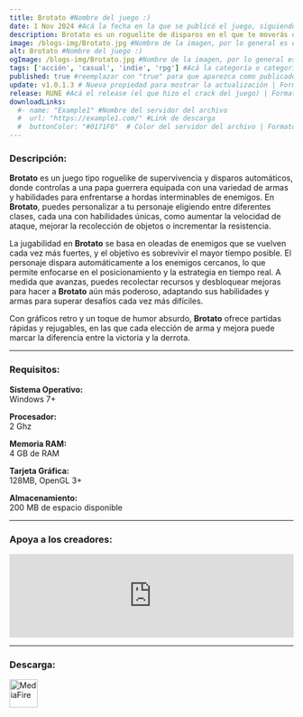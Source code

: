 ```yaml
---
title: Brotato #Nombre del juego :)
date: 1 Nov 2024 #Acá la fecha en la que se publicó el juego, siguiendo este formato: Dia "30", Mes "Oct", Año "2024" = como debe quedar: 30 Oct 2024
description: Brotato es un roguelite de disparos en el que te moverás de arriba abajo del escenario. Encarna a una patata con 6 armas simultáneas para hacer frente a los alienígenas. Elige entre una variedad de características y objetos para crear combinaciones únicas y sobrevivir hasta que acudan los refuerzos. #Acá una mini descripción del juego
image: /blogs-img/Brotato.jpg #Nombre de la imagen, por lo general es exactamente el mismo nombre que el juego excluyendo lo ":" (Dos puntos)
alt: Brotato #Nombre del juego :)
ogImage: /blogs-img/Brotato.jpg #Nombre de la imagen, por lo general es exactamente el mismo nombre que el juego excluyendo lo ":" (Dos puntos)
tags: ['acción', 'casual', 'indie', 'rpg'] #Acá la categoría o categorías del juego, si es más de una se coloca en este formato: ['categoría1', 'categoría2']
published: true #reemplazar con "true" para que aparezca como publicado
update: v1.0.1.3 # Nueva propiedad para mostrar la actualización | Formato: v1.0.0
release: RUNE #Acá el release (el que hizo el crack del juego) | Formato: Nicolhetti
downloadLinks:
  #- name: "Example1" #Nombre del servidor del archivo
  #  url: "https://example1.com/" #Link de descarga
  #  buttonColor: "#0171F0"  # Color del servidor del archivo | Formato hexadecimal | MediaFire: #0171F0 | Buzzheavier: #FF6600 |
---
```


<!--En VSCode seleccionando una palabra, por ejemplo: "Brotato" y apretando Ctrl+F2 se seleccionan todas las palabras iguales-->

### Descripción:
**Brotato** es un juego tipo roguelike de supervivencia y disparos automáticos, donde controlas a una papa guerrera equipada con una variedad de armas y habilidades para enfrentarse a hordas interminables de enemigos. En **Brotato**, puedes personalizar a tu personaje eligiendo entre diferentes clases, cada una con habilidades únicas, como aumentar la velocidad de ataque, mejorar la recolección de objetos o incrementar la resistencia.

La jugabilidad en **Brotato** se basa en oleadas de enemigos que se vuelven cada vez más fuertes, y el objetivo es sobrevivir el mayor tiempo posible. El personaje dispara automáticamente a los enemigos cercanos, lo que permite enfocarse en el posicionamiento y la estrategia en tiempo real. A medida que avanzas, puedes recolectar recursos y desbloquear mejoras para hacer a **Brotato** aún más poderoso, adaptando sus habilidades y armas para superar desafíos cada vez más difíciles. 

Con gráficos retro y un toque de humor absurdo, **Brotato** ofrece partidas rápidas y rejugables, en las que cada elección de arma y mejora puede marcar la diferencia entre la victoria y la derrota.

<!--Prompt para Chat-GPT: Hazme una descripción para el juego "Brotato" y cada que menciones "Brotato" ponlo en negrita -->

---

### Requisitos:
**Sistema Operativo:**  
Windows 7+

**Procesador:**  
2 Ghz

**Memoria RAM:**  
4 GB de RAM

**Tarjeta Gráfica:**  
128MB, OpenGL 3+

**Almacenamiento:**  
200 MB de espacio disponible

<!--Si falta o sobra un requisito se quita o se agrega manteniendo el mismo formato-->

---

### Apoya a los creadores:
<iframe src="https://store.steampowered.com/widget/1942280/" frameborder="0" style="background-color: transparent; width: 100% !important; aspect-ratio: 646 / 190;"></iframe>

<!--Reemplazar los numeros (AppID) del juego (en este caso 1942280) por el numero (AppID) correspondiente con el juego a publicar-->
<!--El AppID se encuentra en la URL del Juego en Steam-->

---

### Descarga:

[<img src="https://gist.github.com/cxmeel/0dbc95191f239b631c3874f4ccf114e2/raw/download.svg" alt="MediaFire" height="50" />](https://www.mediafire.com/file/r1xb97j17hpg280/Brotato.zip/file)

<!-- # se debe reemplazar por el link de descarga-->

<!--MediaFire se debe reemplazar por el servicio donde está subido el juego-->